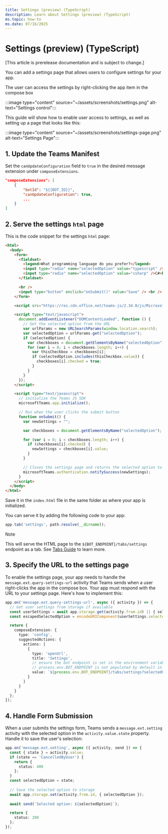 ```yaml
---
title: Settings (preview) (TypeScript)
description: Learn about Settings (preview) (TypeScript)
ms.topic: how-to
ms.date: 07/16/2025
---
```


# Settings (preview) (TypeScript)

[This article is prerelease documentation and is subject to change.]

You can add a settings page that allows users to configure settings for your app.

The user can access the settings by right-clicking the app item in the compose box

:::image type="content" source="~/assets/screenshots/settings.png" alt-text="Settings control":::

This guide will show how to enable user access to settings, as well as setting up a page that looks like this:

:::image type="content" source="~/assets/screenshots/settings-page.png" alt-text="Settings Page":::

## 1. Update the Teams Manifest

Set the `canUpdateConfiguration` field to `true` in the desired message extension under `composeExtensions`.

```json
"composeExtensions": [
    {
        "botId": "${{BOT_ID}}",
        "canUpdateConfiguration": true,
        ...
    }
]
```

## 2. Serve the settings `html` page

This is the code snippet for the settings `html` page:

```html
<html>
  <body>
    <form>
      <fieldset>
        <legend>What programming language do you prefer?</legend>
        <input type="radio" name="selectedOption" value="typescript" />Typescript<br />
        <input type="radio" name="selectedOption" value="csharp" />C#<br />
      </fieldset>

      <br />
      <input type="button" onclick="onSubmit()" value="Save" /> <br />
    </form>

    <script src="https://res.cdn.office.net/teams-js/2.34.0/js/MicrosoftTeams.min.js" integrity="sha384-brW9AazbKR2dYw2DucGgWCCcmrm2oBFV4HQidyuyZRI/TnAkmOOnTARSTdps3Hwt" crossorigin="anonymous"></script>

    <script type="text/javascript">
      document.addEventListener("DOMContentLoaded", function () {
        // Get the selected option from the URL
        var urlParams = new URLSearchParams(window.location.search);
        var selectedOption = urlParams.get("selectedOption");
        if (selectedOption) {
          var checkboxes = document.getElementsByName("selectedOption");
          for (var i = 0; i < checkboxes.length; i++) {
            var thisCheckbox = checkboxes[i];
            if (selectedOption.includes(thisCheckbox.value)) {
              checkboxes[i].checked = true;
            }
          }
        }
      });
    </script>

    <script type="text/javascript">
      // initialize the Teams JS SDK
      microsoftTeams.app.initialize();

      // Run when the user clicks the submit button
      function onSubmit() {
        var newSettings = "";

        var checkboxes = document.getElementsByName("selectedOption");

        for (var i = 0; i < checkboxes.length; i++) {
          if (checkboxes[i].checked) {
            newSettings = checkboxes[i].value;
          }
        }

        // Closes the settings page and returns the selected option to the bot
        microsoftTeams.authentication.notifySuccess(newSettings);
      }
    </script>
  </body>
</html>
```

Save it in the `index.html` file in the same folder as where your app is initialized.

You can serve it by adding the following code to your app:

```ts
app.tab('settings', path.resolve(__dirname));
```

> [!NOTE]
> This will serve the HTML page to the `${BOT_ENDPOINT}/tabs/settings` endpoint as a tab. See [Tabs Guide](../tabs/overview.md) to learn more.

## 3. Specify the URL to the settings page

To enable the settings page, your app needs to handle the `message.ext.query-settings-url` activity that Teams sends when a user right-clicks the app in the compose box. Your app must respond with the URL to your settings page. Here's how to implement this:

```ts
app.on('message.ext.query-settings-url', async ({ activity }) => {
  // Get user settings from storage if available
  const userSettings = await app.storage.get(activity.from.id) || { selectedOption: '' };
  const escapedSelectedOption = encodeURIComponent(userSettings.selectedOption);

  return {
    composeExtension: {
      type: 'config',
      suggestedActions: {
        actions: [
          {
            type: 'openUrl',
            title: 'Settings',
            // ensure the bot endpoint is set in the environment variables
            // process.env.BOT_ENDPOINT is not populated by default in the Teams Toolkit setup. 
            value: `${process.env.BOT_ENDPOINT}/tabs/settings?selectedOption=${escapedSelectedOption}`
          }
        ]
      }
    }
  };
});
```

## 4. Handle Form Submission

When a user submits the settings form, Teams sends a `message.ext.setting` activity with the selected option in the `activity.value.state` property. Handle it to save the user's selection:

```ts
app.on('message.ext.setting', async ({ activity, send }) => {
  const { state } = activity.value;
  if (state == 'CancelledByUser') {
    return {
      status: 400
    };
  }
  const selectedOption = state;
  
  // Save the selected option to storage
  await app.storage.set(activity.from.id, { selectedOption });
  
  await send(`Selected option: ${selectedOption}`);

  return {
    status: 200
  };
});
```